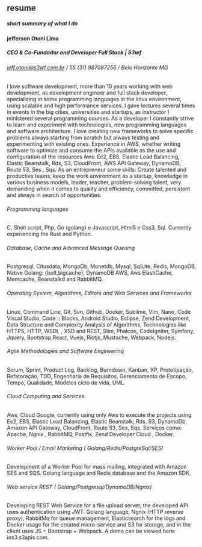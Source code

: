 ## resume
##### short summary of what I do

#### jefferson Otoni Lima
##### CEO & Co-Fundador and Developer Full Stack | S3wf 
###### jeff.otoni@s3wf.com.br / 55 (31) 987087256 / Belo Horizonte MG

I love software development, more than 10 years working with web development, as development engineer and full stack developer, specializing in some programming languages ​​in the linux environment, using scalable and high performance services. I gave lectures several times in events in the big cities, universities and startups, as instructor I ministered several programming courses. As a developer I constantly strive to learn and experiment with technologies, new programming languages ​​and software architecture. I love creating new frameworks to solve specific problems always starting from scratch but always testing and experimenting with existing ones. Experience in AWS, whether writing software to optimize and consume the APIs available as the use and configuration of the resources Aws: Ec2, EBS, Elastic Load Balancing, Elastic Beanstalk, Rds, S3, CloudFront, AWS API Gateway, DynamoDB, Route 53, Ses , Sqs. As an entrepreneur some skills: Create talented and productive teams, keep the work environment as a startup, knowledge in various business models, leader, teacher, problem-solving talent, very demanding when it comes to quality and efficiency, committed, persistent and always in search of opportunities.

###### Programming languages
C, Shell script, Php, Go (golang) e Javascript, Html5 e Css3, Sql. Currently experiencing the Rust and Python.

###### Database, Cache and Advanced Message Queuing
Postgresql, Citusdata, MongoDb, Monetdb, Mysql, SqlLite, Redis, MongoDB, Native Golang: {bolt,bigcache}, DynamoDB AWS, Aws ElastiCache,   Memcache, Beanstalkd and RabbitMQ.

###### Operating System, Algorithms, Editors and Web Services and Frameworks
Linux, Command Line, Git, Svn, Github, Docker, Sublime, Vim, Nano, Code Visual Studio, Code :: Blocks, Android Studio, Eclipse, Zend Development, Data Structure and Complexity Analysis of Algorithms, Technologies like HTTPS, HTTP, WSDL , XSD and REST, Slim, Phalcon, CodeIgniter, Symfony, Jquery, Bootstrap,React, Vuejs, Riotjs, Mustache, Webpack, Nodejs.

###### Agile Methodologies and Software Engineering
Scrum, Sprint, Product Log, Backlog, Burndown, Kanban, XP, Prototipação, Refatoração, TDD, Engenharia de Requisitos, Gerenciamento de Escopo, Tempo, Qualidade, Modelos ciclo de vida, UML.

###### Cloud Computing and Services
Aws, Cloud Google, currently using only Aws to execute the projects using Ec2, EBS, Elastic Load Balancing, Elastic Beanstalk, Rds, S3, DynamoDb, Amazon API Gateway, CloudFront, Route 53, Ses, Sqs. Serviços como: Apache, Ngnix , RabbitMQ, Postfix,  Zend Developer Cloud , Docker.

###### Worker Pool / Email Marketing ( Golang/Redis/PostgreSql/SES)
Development of a Worker Pool for mass mailing, integrated with Amazon SES and SQS. Golang language and Redis database and the Amazon SDK.

###### Web service REST ( Golang/Postgresql/DynamoDB/Ngnix)
Developing REST Web Service for a file upload server, the developed API uses authentication using JWT. Golang language, Ngnix (HTTP reverse proxy), RabbitMq for queue management, Elasticsearch for the logs and Docker usage for the created micro-service and S3 for storage, and in the client uses JS + Bootstrap + Webpack. A demo can be viewed here: ios3.s3apis.com.


